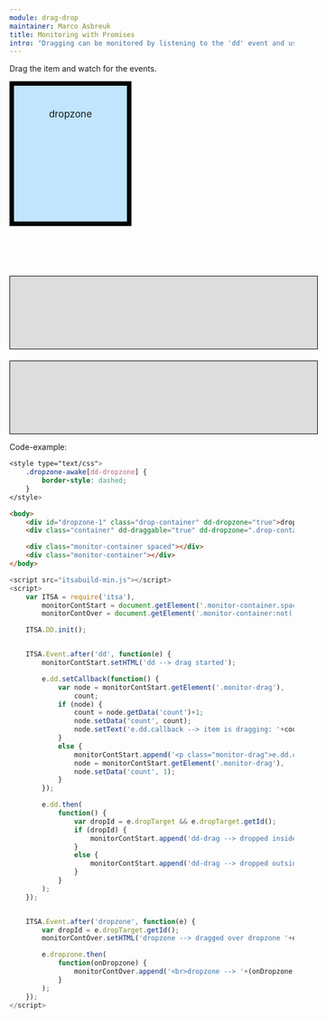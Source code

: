 ```yaml
---
module: drag-drop
maintainer: Marco Asbreuk
title: Monitoring with Promises
intro: "Dragging can be monitored by listening to the 'dd' event and use the e.dd Promise. Or for dropzones, listen to 'dropzone-over' and use the e.dropzone Promise.<br><br><b>Note:</b> it is recomended to use this Promise-way instead of subscribing to every single dd-event."
---
```


<style type="text/css">
    .container {
        margin: 10px;
        height: 100px;
        width: 100px;
        background-color: #990073;
        border: 2px solid #000;
        color: #FFF;
        text-align: center;
        padding-top: 10px;
    }
    .drop-container {
        width: 200px;
        height: 200px;
        border: solid 8px #000;
        background-color: #c0e5fd;
        margin-right: 20px;
        text-align: center;
        font-size: 17px;
        padding-top: 40px;
        float: left;
    }
    .monitor-container.spaced {
        margin-top: 230px;
    }
    .monitor-container {
        margin-top: 20px;
        width: 100%;
        height: 100px;
        border: solid 1px #000;
        background-color: #ddd;
        padding: 14px 20px;
    }
    .body-content.module .monitor-container p {
        margin: 0;
    }
    .body-content.module p.spaced {
        margin-top: 25px;
    }
    .dropzone-awake[dd-dropzone] {
        border-style: dashed;
    }
</style>

Drag the item and watch for the events.


<div id="dropzone-1" class="drop-container" dd-dropzone="true">dropzone</div>
<div class="container" dd-draggable="true" dd-dropzone=".drop-container" dd-effect-allowed="all">drag me</div>

<div class="monitor-container spaced"></div>
<div class="monitor-container"></div>

<p class="spaced">Code-example:</p>

```css
<style type="text/css">
    .dropzone-awake[dd-dropzone] {
        border-style: dashed;
    }
</style>
```

```html
<body>
    <div id="dropzone-1" class="drop-container" dd-dropzone="true">dropzone</div>
    <div class="container" dd-draggable="true" dd-dropzone=".drop-container" dd-effect-allowed="all">drag me</div>

    <div class="monitor-container spaced"></div>
    <div class="monitor-container"></div>
</body>
```

```js
<script src="itsabuild-min.js"></script>
<script>
    var ITSA = require('itsa'),
        monitorContStart = document.getElement('.monitor-container.spaced'),
        monitorContOver = document.getElement('.monitor-container:not(.spaced)');

    ITSA.DD.init();


    ITSA.Event.after('dd', function(e) {
        monitorContStart.setHTML('dd --> drag started');

        e.dd.setCallback(function() {
            var node = monitorContStart.getElement('.monitor-drag'),
                count;
            if (node) {
                count = node.getData('count')+1;
                node.setData('count', count);
                node.setText('e.dd.callback --> item is dragging: '+count+' callbacks');
            }
            else {
                monitorContStart.append('<p class="monitor-drag">e.dd.callback --> item is dragging: 1 callback</p>');
                node = monitorContStart.getElement('.monitor-drag'),
                node.setData('count', 1);
            }
        });

        e.dd.then(
            function() {
                var dropId = e.dropTarget && e.dropTarget.getId();
                if (dropId) {
                    monitorContStart.append('dd-drag --> dropped inside '+dropId);
                }
                else {
                    monitorContStart.append('dd-drag --> dropped outside any dropzone');
                }
            }
        );
    });


    ITSA.Event.after('dropzone', function(e) {
        var dropId = e.dropTarget.getId();
        monitorContOver.setHTML('dropzone --> dragged over dropzone '+dropId);

        e.dropzone.then(
            function(onDropzone) {
                monitorContOver.append('<br>dropzone --> '+(onDropzone ? 'dropped inside ' : 'moved outside ')+dropId);
            }
        );
    });
</script>
```

<script src="../../dist/itsabuild-min.js"></script>
<script>
    var ITSA = require('itsa'),
        monitorContStart = document.getElement('.monitor-container.spaced'),
        monitorContOver = document.getElement('.monitor-container:not(.spaced)');

    ITSA.DD.init();


    ITSA.Event.after('dd', function(e) {
        monitorContStart.setHTML('dd --> drag started');

        e.dd.setCallback(function() {
            var node = monitorContStart.getElement('.monitor-drag'),
                count;
            if (node) {
                count = node.getData('count')+1;
                node.setData('count', count);
                node.setText('e.dd.callback --> item is dragging: '+count+' callbacks');
            }
            else {
                monitorContStart.append('<p class="monitor-drag">e.dd.callback --> item is dragging: 1 callback</p>');
                node = monitorContStart.getElement('.monitor-drag'),
                node.setData('count', 1);
            }
        });

        e.dd.then(
            function() {
                var dropId = e.dropTarget && e.dropTarget.getId();
                if (dropId) {
                    monitorContStart.append('e.dd.then() --> dropped inside '+dropId);
                }
                else {
                    monitorContStart.append('e.dd.then() --> dropped outside any dropzone');
                }
            }
        );
    });


    ITSA.Event.after('dropzone-over', function(e) {
        var dropId = e.dropTarget.getId();
        monitorContOver.setHTML('dropzone --> dragged over dropzone '+dropId);

        e.dropzone.then(
            function(onDropzone) {
                monitorContOver.append('<br>e.dropzone.then() --> '+(onDropzone ? 'dropped inside ' : 'moved outside ')+dropId);
            }
        );
    });
</script>
